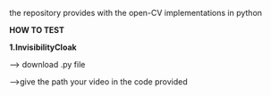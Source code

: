 the repository provides with the open-CV implementations in python

**HOW TO TEST**

**1.InvisibilityCloak**

--> download .py file

-->give the path your video in the code provided
